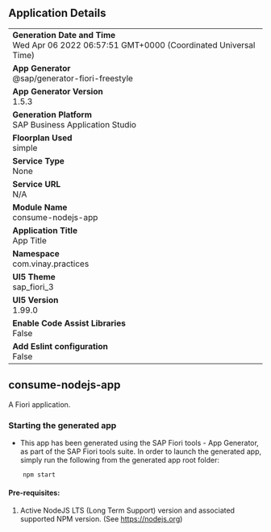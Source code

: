 ## Application Details
|               |
| ------------- |
|**Generation Date and Time**<br>Wed Apr 06 2022 06:57:51 GMT+0000 (Coordinated Universal Time)|
|**App Generator**<br>@sap/generator-fiori-freestyle|
|**App Generator Version**<br>1.5.3|
|**Generation Platform**<br>SAP Business Application Studio|
|**Floorplan Used**<br>simple|
|**Service Type**<br>None|
|**Service URL**<br>N/A
|**Module Name**<br>consume-nodejs-app|
|**Application Title**<br>App Title|
|**Namespace**<br>com.vinay.practices|
|**UI5 Theme**<br>sap_fiori_3|
|**UI5 Version**<br>1.99.0|
|**Enable Code Assist Libraries**<br>False|
|**Add Eslint configuration**<br>False|

## consume-nodejs-app

A Fiori application.

### Starting the generated app

-   This app has been generated using the SAP Fiori tools - App Generator, as part of the SAP Fiori tools suite.  In order to launch the generated app, simply run the following from the generated app root folder:

```
    npm start
```

#### Pre-requisites:

1. Active NodeJS LTS (Long Term Support) version and associated supported NPM version.  (See https://nodejs.org)


